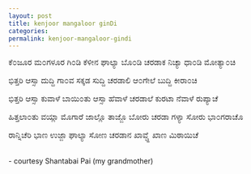 ```yaml
---
layout: post
title: kenjoor mangaloor ginDi
categories: 
permalink: kenjoor-mangaloor-gindi
---
```


<font size="3" >
ಕೆ೦ಜೂರ ಮ೦ಗಳೂರ ಗಿ೦ಡಿ
ಕೆಳೀನ ಘಾಲ್ಯಾ ಬೊ೦ಡಿ
ಚರಡಾಕ ನಿಚ್ಯಾ ಧಾ೦ಡಿ
ಮೋತ್ಯಾ೦ಚಿ

ಭಿತ್ತರಿ ಆಸ್ಸಾ ದುದ್ದಿ
ಗಾ೦ವ ಸಕ್ಕಡ ಸುದ್ದಿ
ಚರಡಾಲಿ ಆ೦ಗೇಲೆ ಬುದ್ದಿ
ಕೀರಾ೦ಚಿ

ಭಿತ್ತರಿ ಆಸ್ಸಾ ಕುವಾಳೆ
ಬಾಯಿ೦ತು ಆಸ್ಸಾ ಹೆವಾಳೆ
ಚರಡಾಲೆ ಕುರಟಾ ನೆವಾಳೆ
ರುಪ್ಯಾಚೆ

ಹಿತ್ತಲಾ೦ತು ವಯ್ಲಾ ಮೊಗಾರೆ
ಜಾಲ್ಲೊ ತಾಜ್ಜೊ ಬೋರು
ಚರಡಾ ಗಳ್ಯಾ ಸೋರು
ಭಾ೦ಗರಾಚೊ

ರಾನ್ನಿಚೆರಿ ಭಾಣ
ಉಜ್ಜಾ ಘಾಲ್ಯಾ ಸೋಣ
ಚರಡಾನ ಖಾವ್ಚ್ಹೆ ಖಾಣ
ಮಿಠಾಯಿಚೆ

</font>
</br>
- courtesy Shantabai Pai (my grandmother)
